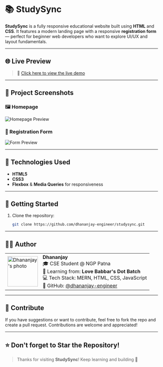 # 📚 StudySync

**StudySync** is a fully responsive educational website built using **HTML** and **CSS**. It features a modern landing page with a responsive **registration form** — perfect for beginner web developers who want to explore UI/UX and layout fundamentals.

---

## 🌐 Live Preview

> 🚀 [Click here to view the live demo](https://your-live-site-link.com)

---

## 📸 Project Screenshots

### 🖼️ Homepage
![Homepage Preview](https://github.com/user-attachments/assets/96ddfbcf-ec1f-48bd-9462-b450ae5eedb3)

### 📝 Registration Form
![Form Preview](https://github.com/user-attachments/assets/8cadf536-70cb-43cb-97e5-46893a285c97)

---

## 🧰 Technologies Used

- **HTML5**
- **CSS3**
- **Flexbox** & **Media Queries** for responsiveness

---

## 🚀 Getting Started

1. Clone the repository:
   ```bash
   git clone https://github.com/dhananjay-engineer/studysync.git

---

## 🧑‍💻 Author


<table>
  <tr>
    <td>
      <img src="https://github.com/user-attachments/assets/780ac54c-631d-413c-96af-18dfe650362b" alt="Dhananjay's photo" width="100"/>
    </td>
    <td>
      <b>Dhananjay</b><br>
      🎓 CSE Student @ NGP Patna<br>
      🌱 Learning from: <b>Love Babbar's Dot Batch</b><br>
      💻 Tech Stack: MERN, HTML, CSS, JavaScript<br>
      🔗 GitHub: <a href="https://github.com/DhananjayMukhiya">@dhananjay-engineer</a>
    </td>
  </tr>
</table>

---

## 🤝 Contribute

If you have suggestions or want to contribute, feel free to fork the repo and create a pull request. Contributions are welcome and appreciated!  

---

## ⭐️ Don't forget to Star the Repository!

> Thanks for visiting **StudySync**! Keep learning and building 🚀


